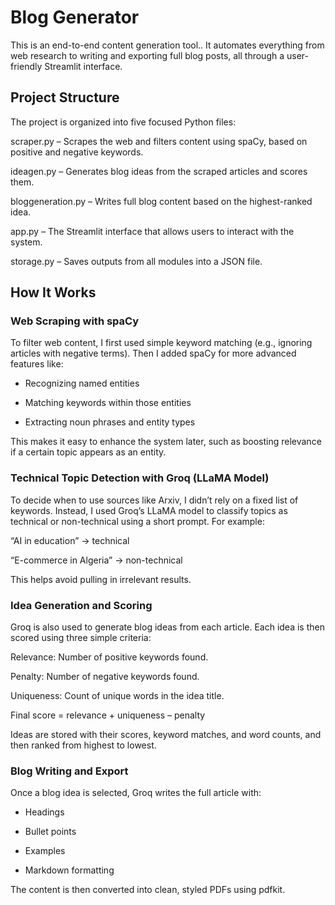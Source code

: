 # Blog Generator
This is an end-to-end content generation tool.. It automates everything from web research to writing and exporting full blog posts, all through a user-friendly Streamlit interface.<br>

## Project Structure

The project is organized into five focused Python files: <br>

scraper.py – Scrapes the web and filters content using spaCy, based on positive and negative keywords.<br>

ideagen.py – Generates blog ideas from the scraped articles and scores them.<br>

bloggeneration.py – Writes full blog content based on the highest-ranked idea.<br>

app.py – The Streamlit interface that allows users to interact with the system.<br>

storage.py – Saves outputs from all modules into a JSON file.<br>

## How It Works
### Web Scraping with spaCy <br>
To filter web content, I first used simple keyword matching (e.g., ignoring articles with negative terms). Then I added spaCy for more advanced features like: <br>

* Recognizing named entities <br>

* Matching keywords within those entities <br>

* Extracting noun phrases and entity types <br>

This makes it easy to enhance the system later, such as boosting relevance if a certain topic appears as an entity.
<br>

### Technical Topic Detection with Groq (LLaMA Model)
To decide when to use sources like Arxiv, I didn’t rely on a fixed list of keywords. Instead, I used Groq’s LLaMA model to classify topics as technical or non-technical using a short prompt. For example: <br>

“AI in education” → technical <br> 

“E-commerce in Algeria” → non-technical <br>

This helps avoid pulling in irrelevant results. <br>

### Idea Generation and Scoring
Groq is also used to generate blog ideas from each article. Each idea is then scored using three simple criteria:<br>

Relevance: Number of positive keywords found. <br>

Penalty: Number of negative keywords found.<br>

Uniqueness: Count of unique words in the idea title.<br>

Final score = relevance + uniqueness – penalty<br>

Ideas are stored with their scores, keyword matches, and word counts, and then ranked from highest to lowest.<br>

### Blog Writing and Export
Once a blog idea is selected, Groq writes the full article with:

* Headings <br>

* Bullet points <br>

* Examples <br>

* Markdown formatting <br>

The content is then converted into clean, styled PDFs using pdfkit.


